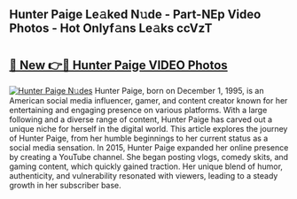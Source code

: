 ## Hunter Paige Le𝚊ked N𝚞de - Part-NEp Video Photos - Hot Onlyf𝚊ns Le𝚊ks ccVzT

# <h2><a href="http://ab33562.deff.icu/?id=Hunter+Paige">🔗 New 👉🔴 Hunter Paige VIDEO Photos</a></h2>

[![Hunter Paige N𝚞des](https://i.imgur.com/rIISA9y.gif)](http://ab33562.deff.icu/?id=Hunter+Paige)
Hunter Paige, born on December 1, 1995, is an American social media influencer, gamer, and content creator known for her entertaining and engaging presence on various platforms. With a large following and a diverse range of content, Hunter Paige has carved out a unique niche for herself in the digital world. This article explores the journey of Hunter Paige, from her humble beginnings to her current status as a social media sensation. In 2015, Hunter Paige expanded her online presence by creating a YouTube channel. She began posting vlogs, comedy skits, and gaming content, which quickly gained traction. Her unique blend of humor, authenticity, and vulnerability resonated with viewers, leading to a steady growth in her subscriber base.
